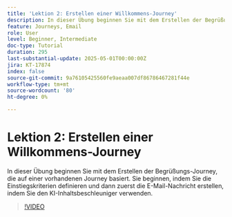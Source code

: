 ```yaml
---
title: 'Lektion 2: Erstellen einer Willkommens-Journey'
description: In dieser Übung beginnen Sie mit dem Erstellen der Begrüßungs-Journey, die auf einer vorhandenen Journey basiert. Sie beginnen, indem Sie die Einstiegskriterien definieren und dann zuerst die E-Mail-Nachricht erstellen, indem Sie den KI-Inhaltsbeschleuniger verwenden.
feature: Journeys, Email
role: User
level: Beginner, Intermediate
doc-type: Tutorial
duration: 295
last-substantial-update: 2025-05-01T00:00:00Z
jira: KT-17874
index: false
source-git-commit: 9a76105425560fe9aeaa007df86786467281f44e
workflow-type: tm+mt
source-wordcount: '80'
ht-degree: 0%

---
```



# Lektion 2: Erstellen einer Willkommens-Journey

In dieser Übung beginnen Sie mit dem Erstellen der Begrüßungs-Journey, die auf einer vorhandenen Journey basiert. Sie beginnen, indem Sie die Einstiegskriterien definieren und dann zuerst die E-Mail-Nachricht erstellen, indem Sie den KI-Inhaltsbeschleuniger verwenden.

>[!VIDEO](https://video.tv.adobe.com/v/3457896/?learn=on&enablevpops)
